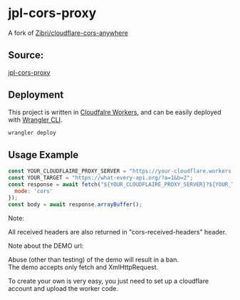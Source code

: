 # jpl-cors-proxy

A fork of [Zibri/cloudflare-cors-anywhere](https://github.com/Zibri/cloudflare-cors-anywhere)

## Source:

[jpl-cors-proxy](https://github.com/hpb-htw/jpl-cors-proxy)

## Deployment

This project is written in [Cloudfalre Workers](https://workers.cloudflare.com/), and can be easily deployed with [Wrangler CLI](https://developers.cloudflare.com/workers/wrangler/install-and-update/).

```bash
wrangler deploy
```

## Usage Example

```javascript
const YOUR_CLOUDFLAIRE_PROXY_SERVER = "https://your-cloudflare.workers.dev";
const YOUR_TARGET = "https://what-every-api.org/?a=1&b=2";
const response = await fetch("${YOUR_CLOUDFLAIRE_PROXY_SERVER}?${YOUR_TARGET}", {
  mode: 'cors'
});
const body = await response.arrayBuffer();
```

Note:

All received headers are also returned in "cors-received-headers" header.

Note about the DEMO url:

Abuse (other than testing) of the demo will result in a ban.  
The demo accepts only fetch and XmlHttpRequest.

To create your own is very easy, you just need to set up a cloudflare account and upload the worker code.


